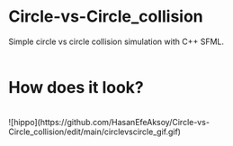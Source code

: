 # Circle-vs-Circle_collision
Simple circle vs circle collision simulation with C++ SFML.
<br>
<br>
<h1>How does it look?</h1>
<br>
![hippo](https://github.com/HasanEfeAksoy/Circle-vs-Circle_collision/edit/main/circlevscircle_gif.gif)
